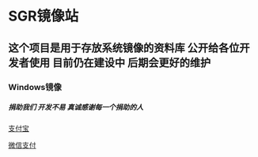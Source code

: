 # SGR镜像站
## 这个项目是用于存放系统镜像的资料库 公开给各位开发者使用 目前仍在建设中 后期会更好的维护
### Windows镜像

##### 捐助我们 开发不易 真诚感谢每一个捐助的人

[支付宝](https://www.imagehub.cc/image/532DCF15-E931-4629-85BA-3DD0AF9BCE45.HdqB)

[微信支付](https://www.imagehub.cc/image/A7584EE9-CA5E-48DA-B271-BFB3480B1C92.Hr0q)
